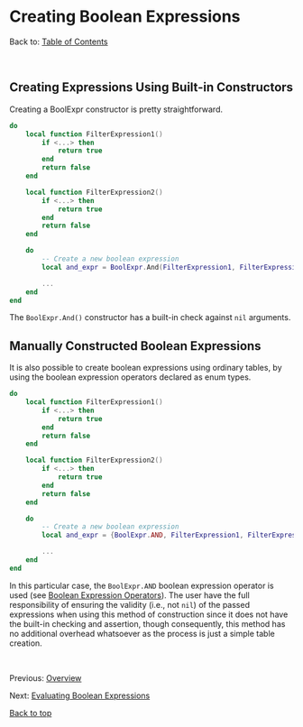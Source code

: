 # Creating Boolean Expressions

Back to: [Table of Contents](index.md)

<br/>

## Creating Expressions Using Built-in Constructors

Creating a BoolExpr constructor is pretty straightforward.

```Lua
do
    local function FilterExpression1()
        if <...> then
            return true
        end
        return false
    end

    local function FilterExpression2()
        if <...> then
            return true
        end
        return false
    end

    do
        -- Create a new boolean expression
        local and_expr = BoolExpr.And(FilterExpression1, FilterExpression2)

        ...
    end
end
```

The ```BoolExpr.And()``` constructor has a built-in check against ```nil``` arguments.

## Manually Constructed Boolean Expressions

It is also possible to create boolean expressions using ordinary tables, by using the boolean expression operators declared as enum types.

```Lua
do
    local function FilterExpression1()
        if <...> then
            return true
        end
        return false
    end

    local function FilterExpression2()
        if <...> then
            return true
        end
        return false
    end

    do
        -- Create a new boolean expression
        local and_expr = {BoolExpr.AND, FilterExpression1, FilterExpression2}

        ...
    end
end
```

In this particular case, the ```BoolExpr.AND``` boolean expression operator is used (see [Boolean Expression Operators](0_api-reference.md/#variables)). The user have the full responsibility of ensuring the validity (i.e., not ```nil```) of the passed expressions when using this method of construction since it does not have the built-in checking and assertion, though consequently, this method has no additional overhead whatsoever as the process is just a simple table creation.

<br/>

Previous: [Overview](1_overview.md)

Next: [Evaluating Boolean Expressions](3_evaluating-expressions.md)

[Back to top](#creating-expressions)
